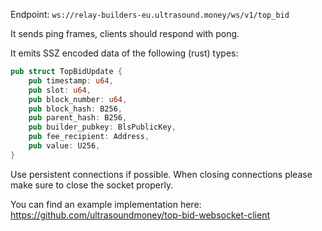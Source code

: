 Endpoint: `ws://relay-builders-eu.ultrasound.money/ws/v1/top_bid`

It sends ping frames, clients should respond with pong.

It emits SSZ encoded data of the following (rust) types:
```rust
pub struct TopBidUpdate {
    pub timestamp: u64,
    pub slot: u64,
    pub block_number: u64,
    pub block_hash: B256,
    pub parent_hash: B256,
    pub builder_pubkey: BlsPublicKey,
    pub fee_recipient: Address,
    pub value: U256,
}
```

Use persistent connections if possible. When closing connections please make sure to close the socket properly.

You can find an example implementation here: https://github.com/ultrasoundmoney/top-bid-websocket-client
